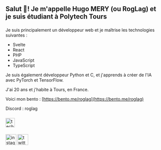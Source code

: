 <h2 align="left">Salut 👋! Je m'appelle Hugo MERY (ou RogLag) et je suis étudiant à Polytech Tours</h2>

###

Je suis principalement un développeur web et je maîtrise les technologies suivantes :
- Svelte
- React
- PHP
- JavaScript
- TypeScript

Je suis également développeur Python et C, et j'apprends à créer de l'IA avec PyTorch et TensorFlow.

J'ai 20 ans et j'habite à Tours, en France.

Voici mon bento : [https://bento.me/roglag](https://bento.me/roglag)

Discord : roglag

###

<div align="left">
  <img src="https://skillicons.dev/icons?i=svelte,react,php,js,ts,python,c" height="30" alt="technologies logos" />
</div>

###

<div align="left">
  <a href="https://www.instagram.com/votre_profil" style="text-decoration: none;" target="_blank">
    <img src="https://img.shields.io/static/v1?message=Instagram&logo=instagram&label=&color=E4405F&logoColor=white&labelColor=&style=for-the-badge" height="35" alt="instagram logo" />
  </a>
  <a href="https://twitter.com/votre_profil" style="text-decoration: none;" target="_blank">
    <img src="https://img.shields.io/static/v1?message=Twitter&logo=twitter&label=&color=1DA1F2&logoColor=white&labelColor=&style=for-the-badge" height="35" alt="twitter logo" />
  </a>
</div>
